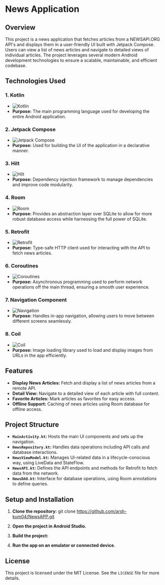 # News Application

## Overview

This project is a news application that fetches articles from a NEWSAPI.ORG API's and displays them in a user-friendly UI built with Jetpack Compose. Users can view a list of news articles and navigate to detailed views of individual articles. The project leverages several modern Android development technologies to ensure a scalable, maintainable, and efficient codebase.

## Technologies Used

### 1. **Kotlin**
   - ![Kotlin](https://img.shields.io/badge/Kotlin-0095D5?logo=kotlin&logoColor=white&style=flat-square)
   - **Purpose:** The main programming language used for developing the entire Android application.

### 2. **Jetpack Compose**
   - ![Jetpack Compose](https://img.shields.io/badge/Jetpack%20Compose-4285F4?logo=android&logoColor=white&style=flat-square)
   - **Purpose:** Used for building the UI of the application in a declarative manner.

### 3. **Hilt**
   - ![Hilt](https://img.shields.io/badge/Hilt-D14836?logo=android&logoColor=white&style=flat-square)
   - **Purpose:** Dependency injection framework to manage dependencies and improve code modularity.

### 4. **Room**
   - ![Room](https://img.shields.io/badge/Room-0033A0?logo=android&logoColor=white&style=flat-square)
   - **Purpose:** Provides an abstraction layer over SQLite to allow for more robust database access while harnessing the full power of SQLite.

### 5. **Retrofit**
   - ![Retrofit](https://img.shields.io/badge/Retrofit-43B02A?logo=android&logoColor=white&style=flat-square)
   - **Purpose:** Type-safe HTTP client used for interacting with the API to fetch news articles.

### 6. **Coroutines**
   - ![Coroutines](https://img.shields.io/badge/Coroutines-007FFF?logo=android&logoColor=white&style=flat-square)
   - **Purpose:** Asynchronous programming used to perform network operations off the main thread, ensuring a smooth user experience.

### 7. **Navigation Component**
   - ![Navigation](https://img.shields.io/badge/Navigation-5A9?logo=android&logoColor=white&style=flat-square)
   - **Purpose:** Handles in-app navigation, allowing users to move between different screens seamlessly.
     
### 8. **Coil**
   - ![Coil](https://img.shields.io/badge/Coil-FFD700?logo=android&logoColor=white&style=flat-square)
   - **Purpose:** Image loading library used to load and display images from URLs in the app efficiently.


## Features

- **Display News Articles:** Fetch and display a list of news articles from a remote API.
- **Detail View:** Navigate to a detailed view of each article with full content.
- **Favorite Articles:** Mark articles as favorites for easy access.
- **Offline Support:** Caching of news articles using Room database for offline access.

## Project Structure

- **`MainActivity.kt`:** Hosts the main UI components and sets up the navigation.
- **`NewsRepository.kt`:** Handles data operations including API calls and database interactions.
- **`NewsViewModel.kt`:** Manages UI-related data in a lifecycle-conscious way, using LiveData and StateFlow.
- **`NewsAPI.kt`:** Defines the API endpoints and methods for Retrofit to fetch data from the network.
- **`NewsDAO.kt`:** Interface for database operations, using Room annotations to define queries.

## Setup and Installation

1. **Clone the repository:**
   git clone https://github.com/arsh-kum04/NewsAPP.git
   
2. **Open the project in Android Studio.**
3. **Build the project:**
4. **Run the app on an emulator or connected device.**

## License

This project is licensed under the MIT License. See the `LICENSE` file for more details.


